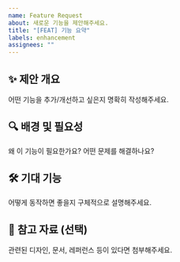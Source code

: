 ```yaml
---
name: Feature Request
about: 새로운 기능을 제안해주세요.
title: "[FEAT] 기능 요약"
labels: enhancement
assignees: ""
---
```


## ✨ 제안 개요

어떤 기능을 추가/개선하고 싶은지 명확히 작성해주세요.

## 🔍 배경 및 필요성

왜 이 기능이 필요한가요? 어떤 문제를 해결하나요?

## 🛠 기대 기능

어떻게 동작하면 좋을지 구체적으로 설명해주세요.

## 📌 참고 자료 (선택)

관련된 디자인, 문서, 레퍼런스 등이 있다면 첨부해주세요.
